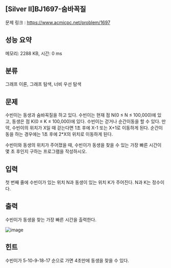 ## [Silver Ⅱ]BJ1697-숨바꼭질
문제 링크 : https://www.acmicpc.net/problem/1697

## 성능 요약
메모리: 2288 KB, 시간: 0 ms

## 분류
그래프 이론, 그래프 탐색, 너비 우선 탐색

## 문제
수빈이는 동생과 숨바꼭질을 하고 있다. 수빈이는 현재 점 N(0 ≤ N ≤ 100,000)에 있고, 동생은 점 K(0 ≤ K ≤ 100,000)에 있다. 수빈이는 걷거나 순간이동을 할 수 있다. 만약, 수빈이의 위치가 X일 때 걷는다면 1초 후에 X-1 또는 X+1로 이동하게 된다. 순간이동을 하는 경우에는 1초 후에 2*X의 위치로 이동하게 된다.

수빈이와 동생의 위치가 주어졌을 때, 수빈이가 동생을 찾을 수 있는 가장 빠른 시간이 몇 초 후인지 구하는 프로그램을 작성하시오.

## 입력
첫 번째 줄에 수빈이가 있는 위치 N과 동생이 있는 위치 K가 주어진다. N과 K는 정수이다.

## 출력
수빈이가 동생을 찾는 가장 빠른 시간을 출력한다.

![image](https://github.com/mooomiin/Moo_Mas/assets/28658500/f7936a4f-18b0-47f0-abd8-020ee37b41ab)

## 힌트
수빈이가 5-10-9-18-17 순으로 가면 4초만에 동생을 찾을 수 있다.
